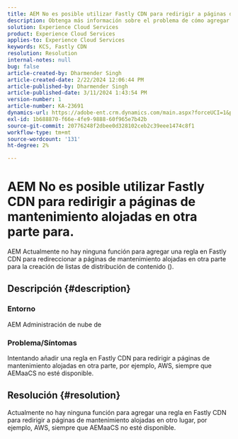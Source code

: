```yaml
---
title: AEM No es posible utilizar Fastly CDN para redirigir a páginas de mantenimiento alojadas en otra parte para.
description: Obtenga más información sobre el problema de cómo agregar una regla en Fastly CDN para redirigir a páginas de mantenimiento alojadas en otra parte como Postman.
solution: Experience Cloud Services
product: Experience Cloud Services
applies-to: Experience Cloud Services
keywords: KCS, Fastly CDN
resolution: Resolution
internal-notes: null
bug: false
article-created-by: Dharmender Singh
article-created-date: 2/22/2024 12:06:44 PM
article-published-by: Dharmender Singh
article-published-date: 3/11/2024 1:43:54 PM
version-number: 1
article-number: KA-23691
dynamics-url: https://adobe-ent.crm.dynamics.com/main.aspx?forceUCI=1&pagetype=entityrecord&etn=knowledgearticle&id=fb5e04d3-7ad1-ee11-9079-6045bd0061cb
exl-id: 1b688870-f66e-4fe9-9888-60f965e7b42b
source-git-commit: 20776248f2dbee0d328102ceb2c39eee1474c8f1
workflow-type: tm+mt
source-wordcount: '131'
ht-degree: 2%

---
```


# AEM No es posible utilizar Fastly CDN para redirigir a páginas de mantenimiento alojadas en otra parte para.


AEM Actualmente no hay ninguna función para agregar una regla en Fastly CDN para redireccionar a páginas de mantenimiento alojadas en otra parte para la creación de listas de distribución de contenido ().

## Descripción {#description}


### Entorno

AEM Administración de nube de

### Problema/Síntomas

Intentando añadir una regla en Fastly CDN para redirigir a páginas de mantenimiento alojadas en otra parte, por ejemplo, AWS, siempre que AEMaaCS no esté disponible.


## Resolución {#resolution}


Actualmente no hay ninguna función para agregar una regla en Fastly CDN para redirigir a páginas de mantenimiento alojadas en otro lugar, por ejemplo, AWS, siempre que AEMaaCS no esté disponible.
